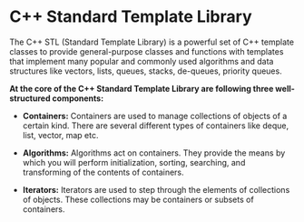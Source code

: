 # C++ Standard Template Library



The C++ STL (Standard Template Library) is a powerful set of C++ template classes to provide general-purpose classes and functions with templates that implement many popular and commonly used algorithms and data structures like vectors, lists, queues, stacks, de-queues, priority queues.

**At the core of the C++ Standard Template Library are following three well-structured components:**

* **Containers:** 
  Containers are used to manage collections of objects of a certain kind. There are several different types of containers like deque, list, vector, map etc.
  
* **Algorithms:**
  Algorithms act on containers. They provide the means by which you will perform initialization, sorting, searching, and transforming of the contents of containers.
  
* **Iterators:**
  Iterators are used to step through the elements of collections of objects. These collections may be containers or subsets of containers.

